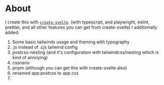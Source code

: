 # About

I create this with [`create-svelte`](https://github.com/sveltejs/kit/tree/master/packages/create-svelte).
(with typescript, and playwright, eslint, prettier, and all other features you can get from create-svelte)
I additionally added:
1. Some basic tailwinds usage and theming with typography
2. .js instead of .cjs tailwind config
3. postcss-nesting (and it's configuration with tailwindcss/nesting which is kind of annoying)
4. cssnano
5. pnpm (although you can get this with create-svelte also)
6. renamed app.postcss to app.css
7. 